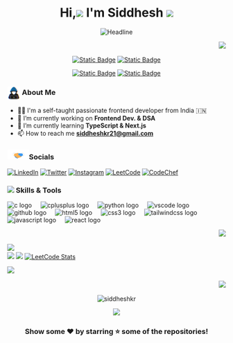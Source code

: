 <h1 align="center">Hi,<img src="https://media.giphy.com/media/hvRJCLFzcasrR4ia7z/giphy.gif" width="35"> I'm Siddhesh <img height="30px" src="https://emojis.slackmojis.com/emojis/images/1531849430/4246/blob-sunglasses.gif?1531849430"></h1>
<div align=center>
<img src="https://readme-typing-svg.herokuapp.com?color=%236FDA44&size=32&center=true&vCenter=true&width=600&height=50&lines=Computer+Science+Student;Frontend+Developer;Open-Source+Enthusiast" alt="Headline" />
</div>
<p align="right">
<img src="https://user-images.githubusercontent.com/73097560/115834477-dbab4500-a447-11eb-908a-139a6edaec5c.gif">             
<br>
<div align=center>
  
[![Static Badge](https://img.shields.io/badge/My_Portfolio-darkred?style=plastic)](https://siddheshkr.netlify.app/)
[![Static Badge](https://img.shields.io/badge/Resume-darkgreen?style=plastic)](https://drive.google.com/file/d/1hrsYyOL-EgGeIlxrSTWQABQ0ms6vn-6Q/view?usp=drive_link)
</br>

[![Static Badge](https://img.shields.io/badge/Siddhesh_Kumar-black?style=social&logo=linkedin)](https://linkedin.com/in/siddheshkumar) 
[![Static Badge](https://img.shields.io/badge/itssiddhesh-black?style=social&logo=x)](https://x.com/itssiddhesh) 
</div>


<h3 align="left"><img src="https://github.com/0xAbdulKhalid/0xAbdulKhalid/raw/main/assets/mdImages/about_me.gif" width = 30px align="center"> About Me </h3>

- 👋🏻 I'm a self-taught passionate frontend developer from India 🇮🇳 
- 🔭 I’m currently working on **Frontend Dev. & DSA** 
- 🌱 I’m currently learning **TypeScript & Next.js** 
- 📫 How to reach me **siddheshkr21@gmail.com**

<h3 align="left"><img src="https://github.com/0xAbdulKhalid/0xAbdulKhalid/raw/main/assets/mdImages/handshake.gif" width=50px>Socials</h3>
<p align="left">
  
[![LinkedIn](https://img.shields.io/badge/LinkedIn-%230077B5.svg?logo=linkedin&logoColor=white)](https://linkedin.com/in/siddheshkumar) 
[![Twitter](https://img.shields.io/badge/Twitter-%231DA1F2.svg?logo=Twitter&logoColor=white)](https://twitter.com/itssiddhesh)
[![Instagram](https://img.shields.io/badge/Instagram-%23E4405F.svg?logo=Instagram&logoColor=white)](http://Instagram.com/siddhesh_singh)
[![LeetCode](https://img.shields.io/badge/LeetCode-000000?logo=LeetCode&logoColor=#d16c06)](https://leetcode.com/Siddheshkr/)
[![CodeChef](https://img.shields.io/badge/CodeChef-%23964B00.svg?logo=CodeChef&logoColor=white)](https://www.codechef.com/users/siddheshkr)
</p>

<h3 align="left"><img src="https://media2.giphy.com/media/QssGEmpkyEOhBCb7e1/giphy.gif?cid=ecf05e47a0n3gi1bfqntqmob8g9aid1oyj2wr3ds3mg700bl&rid=giphy.gif" width ="25"> Skills & Tools</h3> 
<div align="left">
  <img src="https://skillicons.dev/icons?i=c" height="40" alt="c logo"  />
  <img width="12" />
  <img src="https://skillicons.dev/icons?i=cpp" height="40" alt="cplusplus logo"  />
  <img width="12" />
  <img src="https://skillicons.dev/icons?i=py" height="40" alt="python logo"  />
  <img width="12" />
  <img src="https://skillicons.dev/icons?i=vscode" height="40" alt="vscode logo"  />
  <img width="12" />
  <img src="https://skillicons.dev/icons?i=github" height="40" alt="github logo"  />
  <img width="12" />
  <img src="https://skillicons.dev/icons?i=html" height="40" alt="html5 logo"  />
  <img width="12" />
  <img src="https://skillicons.dev/icons?i=css" height="40" alt="css3 logo"  />
  <img width="12" />
  <img src="https://skillicons.dev/icons?i=tailwind" height="40" alt="tailwindcss logo"  />
  <img width="12" />
  <img src="https://skillicons.dev/icons?i=js" height="40" alt="javascript logo"  />
  <img width="12" />
  <img src="https://skillicons.dev/icons?i=react" height="40" alt="react logo"  />
</div>

<p align="right">
<img src="https://user-images.githubusercontent.com/73097560/115834477-dbab4500-a447-11eb-908a-139a6edaec5c.gif">             
<br>

![](https://github-readme-stats.vercel.app/api/top-langs/?username=siddheshkr&theme=dark&hide_border=true&include_all_commits=false&count_private=false&layout=compact) <br/>
![](https://github-readme-stats.vercel.app/api?username=siddheshkr&theme=dark&hide_border=true&include_all_commits=false&count_private=false)
![](https://github-readme-streak-stats.herokuapp.com/?user=siddheshkr&theme=dark&hide_border=true) 
[![LeetCode Stats](https://leetcard.jacoblin.cool/Siddheshkr?border=0&radius=10theme=dark&font=Poppins)](https://leetcode.com/Siddheshkr/)</br>

![](https://quotes-github-readme.vercel.app/api?type=horizontal&theme=dark)


<p align="right">
<img src="https://user-images.githubusercontent.com/73097560/115834477-dbab4500-a447-11eb-908a-139a6edaec5c.gif">             
<br>

<p align="center"> <img src="https://komarev.com/ghpvc/?username=siddheshkr&label=Profile%20views&color=0e75b6&style=plastic" alt="siddheshkr" /> </p>
<p align="center"">
<img src="https://media.giphy.com/media/jpVnC65DmYeyRL4LHS/giphy.gif" width="20%">
</p>


<h3 align="center"> Show some ❤️ by starring ⭐ some of the repositories! </h3>

